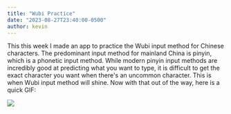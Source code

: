 ```yaml
---
title: "Wubi Practice"
date: "2023-08-27T23:40:00-0500"
author: kevin
---
```


This this week I made an app to practice the Wubi input method for Chinese characters. The predominant input method for mainland China is pinyin, which is a phonetic input method. While modern pinyin input methods are incredibly good at predicting what you want to type, it is difficult to get the exact character you want when there's an uncommon character. This is when Wubi input method will shine. Now with that out of the way, here is a quick GIF:

![](https://res.cloudinary.com/solid-apps-inc/image/upload/v1693190720/SolidAppsAsset/2023/wubi_practice_efafej.gif)

